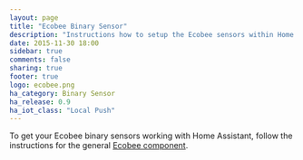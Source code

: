 ```yaml
---
layout: page
title: "Ecobee Binary Sensor"
description: "Instructions how to setup the Ecobee sensors within Home Assistant."
date: 2015-11-30 18:00
sidebar: true
comments: false
sharing: true
footer: true
logo: ecobee.png
ha_category: Binary Sensor
ha_release: 0.9
ha_iot_class: "Local Push"
---
```


To get your Ecobee binary sensors working with Home Assistant, follow the instructions for the general [Ecobee component](/components/ecobee/).
